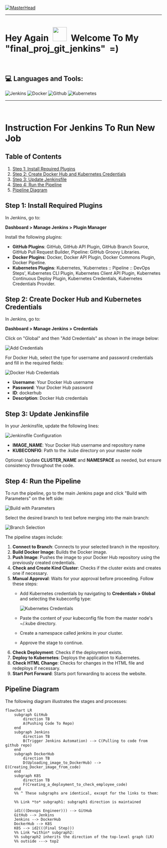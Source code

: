 [![MasterHead](https://thecloudlegion.com/images/devops.gif)](https://rishavchanda.io)

---

<p>
<h1> Hey Again &nbsp;<img src="https://raw.githubusercontent.com/MartinHeinz/MartinHeinz/master/wave.gif" height="45" width="45"/>&nbsp;&nbsp;Welcome To My "final_proj_git_jenkins" &nbsp;=)</h1>
</p>
<br/>

## 💻 Languages and Tools:

![Jenkins](https://img.shields.io/badge/jenkins-%232C5263.svg?style=flat&logo=jenkins&logoColor=white) ![Docker](https://img.shields.io/badge/docker-%230db7ed.svg?style=flat&logo=docker&logoColor=white) ![Github](https://img.shields.io/badge/github-235835CC.svg?style=flat&logo=github&logoColor=white&label=.) ![Kubernetes](https://img.shields.io/badge/kubernetes-%23326ce5.svg?style=flat&logo=kubernetes&logoColor=white)




---

&nbsp;
&nbsp;
&nbsp;
&nbsp;

# Instruction For Jenkins To Run New Job

## Table of Contents
1. [Step 1: Install Required Plugins](#step-1-install-required-plugins)
2. [Step 2: Create Docker Hub and Kubernetes Credentials](#step-2-create-docker-hub-and-kubernetes-credentials)
3. [Step 3: Update Jenkinsfile](#step-3-update-jenkinsfile)
4. [Step 4: Run the Pipeline](#step-4-run-the-pipeline)
5. [Pipeline Diagram](#pipeline-diagram)

## Step 1: Install Required Plugins

In Jenkins, go to:

**Dashboard > Manage Jenkins > Plugin Manager**

Install the following plugins:

- **GitHub Plugins**: GitHub, GitHub API Plugin, GitHub Branch Source, GitHub Pull Request Builder, Pipeline: GitHub Groovy Libraries.
- **Docker Plugins**: Docker, Docker API Plugin, Docker Commons Plugin, Docker Pipeline.
- **Kubernetes Plugins**: Kubernetes, 'Kubernetes :: Pipeline :: DevOps Steps', Kubernetes CLI Plugin, Kubernetes Client API Plugin, Kubernetes Continuous Deploy Plugin, Kubernetes Credentials, Kubernetes Credentials Provider.

## Step 2: Create Docker Hub and Kubernetes Credentials

In Jenkins, go to:

**Dashboard > Manage Jenkins > Credentials**

Click on "Global" and then "Add Credentials" as shown in the image below:

![Add Credentials](https://github.com/IftachZilcaPaz/final_proj_git_jenkins/assets/151572520/84c8b591-f437-47e4-a80a-e758e5b2f5e8)

For Docker Hub, select the type for username and password credentials and fill in the required fields:

![Docker Hub Credentials](https://github.com/IftachZilcaPaz/final_proj_git_jenkins/assets/151572520/751f092d-24ba-4a27-b326-329488227027)

- **Username**: Your Docker Hub username
- **Password**: Your Docker Hub password
- **ID**: dockerhub
- **Description**: Docker Hub credentials

## Step 3: Update Jenkinsfile

In your Jenkinsfile, update the following lines:

![Jenkinsfile Configuration](https://github.com/IftachZilcaPaz/final_proj_git_jenkins/assets/151572520/a346c4d4-bbe3-4576-9f6b-d8b98e08d52f)

- **IMAGE_NAME**: Your Docker Hub username and repository name
- **KUBECONFIG**: Path to the .kube directory on your master node

Optional: Update **CLUSTER_NAME** and **NAMESPACE** as needed, but ensure consistency throughout the code.

## Step 4: Run the Pipeline

To run the pipeline, go to the main Jenkins page and click "Build with Parameters" on the left side:

![Build with Parameters](https://github.com/IftachZilcaPaz/final_proj_git_jenkins/assets/151572520/bbd7bd64-45d0-4717-b01a-289f7bb6917b)

Select the desired branch to test before merging into the main branch:

![Branch Selection](https://github.com/IftachZilcaPaz/final_proj_git_jenkins/assets/151572520/de80dee1-f66c-4171-a1f7-f253aebdb22f)

The pipeline stages include:

1. **Connect to Branch**: Connects to your selected branch in the repository.
2. **Build Docker Image**: Builds the Docker image.
3. **Push Image**: Pushes the image to your Docker Hub repository using the previously created credentials.
4. **Check and Create Kind Cluster**: Checks if the cluster exists and creates one if necessary.
5. **Manual Approval**: Waits for your approval before proceeding. Follow these steps:
   - Add Kubernetes credentials by navigating to **Credentials > Global** and selecting the kubeconfig type:
   
     ![Kubernetes Credentials](https://github.com/IftachZilcaPaz/final_proj_git_jenkins/assets/151572520/4b20eec6-1685-4f4b-9fc9-f22dcdfc6d82)
   
   - Paste the content of your kubeconfig file from the master node's ~/.kube directory.
   - Create a namespace called jenkins in your cluster.
   - Approve the stage to continue.
6. **Check Deployment**: Checks if the deployment exists.
7. **Deploy to Kubernetes**: Deploys the application to Kubernetes.
8. **Check HTML Change**: Checks for changes in the HTML file and redeploys if necessary.
9. **Start Port Forward**: Starts port forwarding to access the website.

## Pipeline Diagram

The following diagram illustrates the stages and processes:

```mermaid
flowchart LR
    subgraph GitHub
        direction TB
        A(Pushing Code To Repo)
    end
    subgraph Jenkins
        direction TB
        B(Trigger Jenkins Automation) --> C(Pulling to code from github repo)
    end
    subgraph DockerHub
        direction TB
        D(Uploading_image_to_DockerHub) --> E(Creating_Docker_image_from_code)
    end
    subgraph K8S
        direction TB
        F(Creating_a_deployment_to_check_employee_code)
    end
    %% ^ These subgraphs are identical, except for the links to them:

    %% Link *to* subgraph1: subgraph1 direction is maintained
    
    id1(((Devops Engineer))) --> GitHub
    GitHub --> Jenkins
    Jenkins --> DockerHub
    DockerHub --> K8S
    K8S --> id2(((Final Step)))
    %% Link *within* subgraph2:
    %% subgraph2 inherits the direction of the top-level graph (LR)
    %% outside ---> top2
```


  
